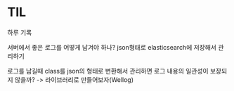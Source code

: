 # TIL
하루 기록

서버에서 좋은 로그를 어떻게 남겨야 하나?
json형태로 elasticsearch에 저장해서 관리하기

로그를 남길때 class를 json의 형태로 변환해서 관리하면 로그 내용의 일관성이 보장되지 않을까? -> 라이브러리로 만들어보자(Wellog)
